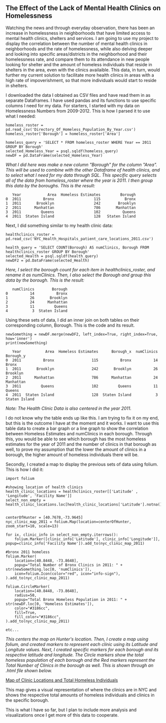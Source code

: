 ## The Effect of the Lack of Mental Health Clinics on Homelessness

Watching the news and through everyday observation, there has been an increase in homelessness in neighborhoods that have limited access to mental health clinics, shelters and 
services. I am going to use my project to display the correlation between the number of mental health clinics in neighborhoods and the rate of homelessness, while also delving deeper and looking into specific areas/districts in the neighborhood and their homelessness rate, and compare them to its attendance in new people looking for shelter and the amount of homeless individuals that reside in shelters in the area, even with the clinics availaible. This data, in turn, would further my current solution to facilitate more health clinics in areas with a high rate of impoverishment, so that more individuals would start to reside in shelters.

I downloaded the data I obtained as CSV files and have read them in as separate Dataframes. I have used pandas and its functions to use specific columns I need for my data. For starters, I started with my data on Homelessness Numbers from 2009-2012. This is how I parsed it to use what I needed:

```
homeless_roster = pd.read_csv('Directory_Of_Homeless_Population_By_Year.csv')
homeless_roster['Borough'] = homeless_roster['Area']

homeless_query = 'SELECT * FROM homeless_roster WHERE Year == 2011 GROUP BY Borough'
selected_Homeless_Year = psql.sqldf(homeless_query)
newDF = pd.DataFrame(selected_Homeless_Year)
```
_What I did here was make a new column "Borough" for the column "Area". This will be used to combine with the other Dataframe of health clinics, and to select what I need for my data through SQL. This specific query selects all of the data from homeless_roster where the year is 2011. I then group this data by the boroughs. This is the result:_

```
   Year            Area  Homeless Estimates         Borough
0  2011          Bronx                  115           Bronx
1  2011       Brooklyn                  242        Brooklyn
2  2011      Manhattan                  786       Manhattan
3  2011         Queens                  102          Queens
4  2011  Staten Island                  128   Staten Island
```

Next, I did something similar to my health clinic data:
```
healthclinics_roster = pd.read_csv('NYC_Health_Hospitals_patient_care_locations_2011.csv')

health_query = 'SELECT COUNT(Borough) AS numClinics, Borough FROM healthclinics_roster GROUP BY Borough'
selected_Health = psql.sqldf(health_query)
newDF2 = pd.DataFrame(selected_Health)
```

_Here, I select the borough count for each item in healthclinics_roster, and rename it as numClinics. Then, I also select the Borough and group this data by the borough. This is the result:_

```
   numClinics        Borough
0          14          Bronx
1          26       Brooklyn
2          24      Manhattan
3          11         Queens
4           3  Staten Island
```

Using these sets of data, I did an inner join on both tables on their corresponding column, Borough. This is the code and its result.
```
newSomething = newDF.merge(newDF2, left_index=True, right_index=True, how='inner')
print(newSomething)

   Year           Area  Homeless Estimates      Borough_x  numClinics      Borough_y
0  2011          Bronx                 115          Bronx          14          Bronx
1  2011       Brooklyn                 242       Brooklyn          26       Brooklyn
2  2011      Manhattan                 786      Manhattan          24      Manhattan
3  2011         Queens                 102         Queens          11         Queens
4  2011  Staten Island                 128  Staten Island           3  Staten Island
```
_Note: The Health Clinic Data is also centered in the year 2011._

I do not know why the table ends up like this. I am trying to fix it on my end, but this is the outcome I have at the moment and it works. I want to use this table data to create a bar graph or a line graph to show the correlation between Homeless Estimates and numClinics in each borough. Through this, you would be able to see which borough has the most homeless estimates for the year of 2011 and the number of clinics in that borough as well, to prove my assumption that the lower the amount of clinics in a borough, the higher amount of homeless individuals there will be.

Secondly, I created a map to display the previous sets of data using folium. This is how I did it:
```
import folium

#showing location of health clinics
health_clinic_locations = healthclinics_roster[['Latitude' , 'Longitude', 'Facility Name']]
select_non_empty = health_clinic_locations.loc[health_clinic_locations['Latitude'].notna()]


centerOfHunter = [40.7678,-73.9645]
nyc_clinic_map_2011 = folium.Map(location=centerOfHunter, zoom_start=10, scale=13)

for ix, clinic_info in select_non_empty.iterrows():
    folium.Marker([clinic_info['Latitude'], clinic_info['Longitude']], popup=clinic_info['Facility Name']).add_to(nyc_clinic_map_2011)

#bronx 2011 homeless
folium.Marker(
    location=[40.8448, -73.8648],
    popup="Total Number of Bronx Clinics in 2011: " + str(newSomething.loc[0, 'numClinics']),
    icon=folium.Icon(color="red", icon="info-sign"),
).add_to(nyc_clinic_map_2011)

folium.CircleMarker(
    location=[40.8448, -73.8648],
    radius=50,
    popup="Total Bronx Homeless Population in 2011: " + str(newDF.loc[0, 'Homeless Estimates']),
    color="#3186cc",
    fill=True,
    fill_color="#3186cc",
).add_to(nyc_clinic_map_2011)

etc...
```
_This centers the map on Hunter's location. Then, I create a map using folium, and created markers to represent each clinic using its Latitude and Longitute values. Next, I created specific markers for each borough and its respective latitude and longitude. The Circle markers show the total homeless population of each borough and the Red markers represent the Total Number of Clinics in the borough as well. This is shown through an .html file shown below._

[Map of Clinic Locations and Total Homeless Individuals](clinic_homeless_2011.html)

This map gives a visual representation of where the clinics are in NYC and shows the respective total amounts of homeless individuals and clinics in the specific borough.

This is what I have so far, but I plan to include more analysis and visualizations once I get more of this data to cooperate. 

